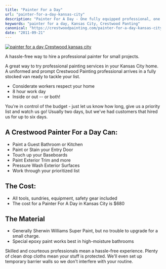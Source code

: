 ```yaml
---
title: "Painter For a Day"
url: "painter-for-a-day-kansas-city"
description: "Painter For A Day - One fully equipped professional, one busy day. Hire a painter without a major committment."
keywords: "painter for a day, Kansas City, Crestwood Panting"
canonical: "https://crestwoodpainting.com/painter-for-a-day-kansas-city/"
date: "2011-09-21"
---
```


[![painter for a day Crestwood kansas city](images/Painter-for-a-Day-Crestwood_opt-1024x1024.jpg)](https://crestwoodpainting.com/cwp/wp-content/uploads/2011/09/Painter-for-a-Day-Crestwood_opt.jpg)

A hassle-free way to hire a professional painter for small projects.

A great way to try professional painting services in your Kansas City home. A uniformed and prompt Crestwood Painting professional arrives in a fully stocked van ready to tackle your list.

- Considerate workers respect your home
- 8 hour work day
- Inside or out -- or both!

You're in control of the budget - just let us know how long, give us a priority list and watch us go! Usually two days, but we've had customers that hired us for up to six days.

## A Crestwood Painter For a Day Can:

- Paint a Guest Bathroom or Kitchen
- Paint or Stain your Entry Door
- Touch up your Baseboards
- Paint Exterior Trim and more
- Pressure Wash Exterior Surfaces
- Work through your prioritized list

## The Cost:

- All tools, sundries, equipment, safety gear included
- The cost for a Painter For A Day in Kansas City is $680

## The Material

- Generally Sherwin Williams Super Paint, but no trouble to upgrade for a small charge.
- Special epoxy paint works best in high-moisture bathrooms

Skilled and courteous professionals mean a hassle-free experience. Plenty of clean drop cloths mean your stuff is protected. We'll even set up temporary barrier walls so we don't interfere with your routine.
